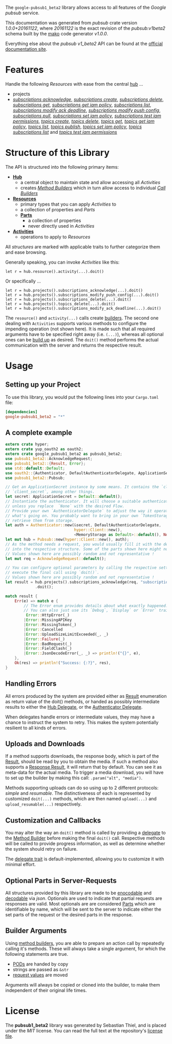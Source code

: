 <!---
DO NOT EDIT !
This file was generated automatically from 'src/mako/api/README.md.mako'
DO NOT EDIT !
-->
The `google-pubsub1_beta2` library allows access to all features of the *Google pubsub* service.

This documentation was generated from *pubsub* crate version *1.0.0+20161122*, where *20161122* is the exact revision of the *pubsub:v1beta2* schema built by the [mako](http://www.makotemplates.org/) code generator *v1.0.0*.

Everything else about the *pubsub* *v1_beta2* API can be found at the
[official documentation site](https://cloud.google.com/pubsub/docs).
# Features

Handle the following *Resources* with ease from the central [hub](http://byron.github.io/google-apis-rs/google_pubsub1_beta2/struct.Pubsub.html) ... 

* projects
 * [*subscriptions acknowledge*](http://byron.github.io/google-apis-rs/google_pubsub1_beta2/struct.ProjectSubscriptionAcknowledgeCall.html), [*subscriptions create*](http://byron.github.io/google-apis-rs/google_pubsub1_beta2/struct.ProjectSubscriptionCreateCall.html), [*subscriptions delete*](http://byron.github.io/google-apis-rs/google_pubsub1_beta2/struct.ProjectSubscriptionDeleteCall.html), [*subscriptions get*](http://byron.github.io/google-apis-rs/google_pubsub1_beta2/struct.ProjectSubscriptionGetCall.html), [*subscriptions get iam policy*](http://byron.github.io/google-apis-rs/google_pubsub1_beta2/struct.ProjectSubscriptionGetIamPolicyCall.html), [*subscriptions list*](http://byron.github.io/google-apis-rs/google_pubsub1_beta2/struct.ProjectSubscriptionListCall.html), [*subscriptions modify ack deadline*](http://byron.github.io/google-apis-rs/google_pubsub1_beta2/struct.ProjectSubscriptionModifyAckDeadlineCall.html), [*subscriptions modify push config*](http://byron.github.io/google-apis-rs/google_pubsub1_beta2/struct.ProjectSubscriptionModifyPushConfigCall.html), [*subscriptions pull*](http://byron.github.io/google-apis-rs/google_pubsub1_beta2/struct.ProjectSubscriptionPullCall.html), [*subscriptions set iam policy*](http://byron.github.io/google-apis-rs/google_pubsub1_beta2/struct.ProjectSubscriptionSetIamPolicyCall.html), [*subscriptions test iam permissions*](http://byron.github.io/google-apis-rs/google_pubsub1_beta2/struct.ProjectSubscriptionTestIamPermissionCall.html), [*topics create*](http://byron.github.io/google-apis-rs/google_pubsub1_beta2/struct.ProjectTopicCreateCall.html), [*topics delete*](http://byron.github.io/google-apis-rs/google_pubsub1_beta2/struct.ProjectTopicDeleteCall.html), [*topics get*](http://byron.github.io/google-apis-rs/google_pubsub1_beta2/struct.ProjectTopicGetCall.html), [*topics get iam policy*](http://byron.github.io/google-apis-rs/google_pubsub1_beta2/struct.ProjectTopicGetIamPolicyCall.html), [*topics list*](http://byron.github.io/google-apis-rs/google_pubsub1_beta2/struct.ProjectTopicListCall.html), [*topics publish*](http://byron.github.io/google-apis-rs/google_pubsub1_beta2/struct.ProjectTopicPublishCall.html), [*topics set iam policy*](http://byron.github.io/google-apis-rs/google_pubsub1_beta2/struct.ProjectTopicSetIamPolicyCall.html), [*topics subscriptions list*](http://byron.github.io/google-apis-rs/google_pubsub1_beta2/struct.ProjectTopicSubscriptionListCall.html) and [*topics test iam permissions*](http://byron.github.io/google-apis-rs/google_pubsub1_beta2/struct.ProjectTopicTestIamPermissionCall.html)




# Structure of this Library

The API is structured into the following primary items:

* **[Hub](http://byron.github.io/google-apis-rs/google_pubsub1_beta2/struct.Pubsub.html)**
    * a central object to maintain state and allow accessing all *Activities*
    * creates [*Method Builders*](http://byron.github.io/google-apis-rs/google_pubsub1_beta2/trait.MethodsBuilder.html) which in turn
      allow access to individual [*Call Builders*](http://byron.github.io/google-apis-rs/google_pubsub1_beta2/trait.CallBuilder.html)
* **[Resources](http://byron.github.io/google-apis-rs/google_pubsub1_beta2/trait.Resource.html)**
    * primary types that you can apply *Activities* to
    * a collection of properties and *Parts*
    * **[Parts](http://byron.github.io/google-apis-rs/google_pubsub1_beta2/trait.Part.html)**
        * a collection of properties
        * never directly used in *Activities*
* **[Activities](http://byron.github.io/google-apis-rs/google_pubsub1_beta2/trait.CallBuilder.html)**
    * operations to apply to *Resources*

All *structures* are marked with applicable traits to further categorize them and ease browsing.

Generally speaking, you can invoke *Activities* like this:

```Rust,ignore
let r = hub.resource().activity(...).doit()
```

Or specifically ...

```ignore
let r = hub.projects().subscriptions_acknowledge(...).doit()
let r = hub.projects().subscriptions_modify_push_config(...).doit()
let r = hub.projects().subscriptions_delete(...).doit()
let r = hub.projects().topics_delete(...).doit()
let r = hub.projects().subscriptions_modify_ack_deadline(...).doit()
```

The `resource()` and `activity(...)` calls create [builders][builder-pattern]. The second one dealing with `Activities` 
supports various methods to configure the impending operation (not shown here). It is made such that all required arguments have to be 
specified right away (i.e. `(...)`), whereas all optional ones can be [build up][builder-pattern] as desired.
The `doit()` method performs the actual communication with the server and returns the respective result.

# Usage

## Setting up your Project

To use this library, you would put the following lines into your `Cargo.toml` file:

```toml
[dependencies]
google-pubsub1_beta2 = "*"
```

## A complete example

```Rust
extern crate hyper;
extern crate yup_oauth2 as oauth2;
extern crate google_pubsub1_beta2 as pubsub1_beta2;
use pubsub1_beta2::AcknowledgeRequest;
use pubsub1_beta2::{Result, Error};
use std::default::Default;
use oauth2::{Authenticator, DefaultAuthenticatorDelegate, ApplicationSecret, MemoryStorage};
use pubsub1_beta2::Pubsub;

// Get an ApplicationSecret instance by some means. It contains the `client_id` and 
// `client_secret`, among other things.
let secret: ApplicationSecret = Default::default();
// Instantiate the authenticator. It will choose a suitable authentication flow for you, 
// unless you replace  `None` with the desired Flow.
// Provide your own `AuthenticatorDelegate` to adjust the way it operates and get feedback about 
// what's going on. You probably want to bring in your own `TokenStorage` to persist tokens and
// retrieve them from storage.
let auth = Authenticator::new(&secret, DefaultAuthenticatorDelegate,
                              hyper::Client::new(),
                              <MemoryStorage as Default>::default(), None);
let mut hub = Pubsub::new(hyper::Client::new(), auth);
// As the method needs a request, you would usually fill it with the desired information
// into the respective structure. Some of the parts shown here might not be applicable !
// Values shown here are possibly random and not representative !
let mut req = AcknowledgeRequest::default();

// You can configure optional parameters by calling the respective setters at will, and
// execute the final call using `doit()`.
// Values shown here are possibly random and not representative !
let result = hub.projects().subscriptions_acknowledge(req, "subscription")
             .doit();

match result {
    Err(e) => match e {
        // The Error enum provides details about what exactly happened.
        // You can also just use its `Debug`, `Display` or `Error` traits
         Error::HttpError(_)
        |Error::MissingAPIKey
        |Error::MissingToken(_)
        |Error::Cancelled
        |Error::UploadSizeLimitExceeded(_, _)
        |Error::Failure(_)
        |Error::BadRequest(_)
        |Error::FieldClash(_)
        |Error::JsonDecodeError(_, _) => println!("{}", e),
    },
    Ok(res) => println!("Success: {:?}", res),
}

```
## Handling Errors

All errors produced by the system are provided either as [Result](http://byron.github.io/google-apis-rs/google_pubsub1_beta2/enum.Result.html) enumeration as return value of 
the doit() methods, or handed as possibly intermediate results to either the 
[Hub Delegate](http://byron.github.io/google-apis-rs/google_pubsub1_beta2/trait.Delegate.html), or the [Authenticator Delegate](http://byron.github.io/google-apis-rs/google_pubsub1_beta2/../yup-oauth2/trait.AuthenticatorDelegate.html).

When delegates handle errors or intermediate values, they may have a chance to instruct the system to retry. This 
makes the system potentially resilient to all kinds of errors.

## Uploads and Downloads
If a method supports downloads, the response body, which is part of the [Result](http://byron.github.io/google-apis-rs/google_pubsub1_beta2/enum.Result.html), should be
read by you to obtain the media.
If such a method also supports a [Response Result](http://byron.github.io/google-apis-rs/google_pubsub1_beta2/trait.ResponseResult.html), it will return that by default.
You can see it as meta-data for the actual media. To trigger a media download, you will have to set up the builder by making
this call: `.param("alt", "media")`.

Methods supporting uploads can do so using up to 2 different protocols: 
*simple* and *resumable*. The distinctiveness of each is represented by customized 
`doit(...)` methods, which are then named `upload(...)` and `upload_resumable(...)` respectively.

## Customization and Callbacks

You may alter the way an `doit()` method is called by providing a [delegate](http://byron.github.io/google-apis-rs/google_pubsub1_beta2/trait.Delegate.html) to the 
[Method Builder](http://byron.github.io/google-apis-rs/google_pubsub1_beta2/trait.CallBuilder.html) before making the final `doit()` call. 
Respective methods will be called to provide progress information, as well as determine whether the system should 
retry on failure.

The [delegate trait](http://byron.github.io/google-apis-rs/google_pubsub1_beta2/trait.Delegate.html) is default-implemented, allowing you to customize it with minimal effort.

## Optional Parts in Server-Requests

All structures provided by this library are made to be [enocodable](http://byron.github.io/google-apis-rs/google_pubsub1_beta2/trait.RequestValue.html) and 
[decodable](http://byron.github.io/google-apis-rs/google_pubsub1_beta2/trait.ResponseResult.html) via *json*. Optionals are used to indicate that partial requests are responses 
are valid.
Most optionals are are considered [Parts](http://byron.github.io/google-apis-rs/google_pubsub1_beta2/trait.Part.html) which are identifiable by name, which will be sent to 
the server to indicate either the set parts of the request or the desired parts in the response.

## Builder Arguments

Using [method builders](http://byron.github.io/google-apis-rs/google_pubsub1_beta2/trait.CallBuilder.html), you are able to prepare an action call by repeatedly calling it's methods.
These will always take a single argument, for which the following statements are true.

* [PODs][wiki-pod] are handed by copy
* strings are passed as `&str`
* [request values](http://byron.github.io/google-apis-rs/google_pubsub1_beta2/trait.RequestValue.html) are moved

Arguments will always be copied or cloned into the builder, to make them independent of their original life times.

[wiki-pod]: http://en.wikipedia.org/wiki/Plain_old_data_structure
[builder-pattern]: http://en.wikipedia.org/wiki/Builder_pattern
[google-go-api]: https://github.com/google/google-api-go-client

# License
The **pubsub1_beta2** library was generated by Sebastian Thiel, and is placed 
under the *MIT* license.
You can read the full text at the repository's [license file][repo-license].

[repo-license]: https://github.com/Byron/google-apis-rsblob/master/LICENSE.md
